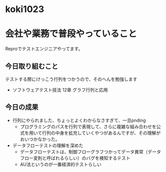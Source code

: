 # koki1023

# 会社や業務で普段やっていること

Reproでテストエンジニアやってます。

## 今日取り組むこと

テストする際にけっこう行列をつかうので、そのへんを勉強します
- ソフトウェアテスト技法 12章 グラフ行列と応用

## 今日の成果
- 行列にやられました、ちょっとよくわからなさすぎて、一旦pnding
  - プログラミングのパスを行列で表現して、さらに複雑な組み合わせを公式を用いて行列の中身を拡充していくやつがあるんですが、その理解がおいつかなかった。
- データフローテストの理解を深めた
  - データフローテストは、制御フローグラフつかってデータ異常（データフロー変則と呼ばれるらしい）のバグを検知するテスト
  - AU法というのが一番経済的テストらしい
  
